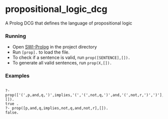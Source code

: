 # propositional_logic_dcg
A Prolog DCG that defines the language of propositional logic

### Running
- Open [SWI-Prolog](https://www.swi-prolog.org/) in the project directory
- Run `[prop].` to load the file.
- To check if a sentence is valid, run `prop([SENTENCE],[]).`
- To generate all valid sentences, run `prop(X,[]).`

### Examples

```

?- prop(['(',p,and,q,')',implies,'(','(',not,q,')',and,'(',not,r,')',')'],[]).
true .
?- prop([p,and,q,implies,not,q,and,not,r],[]).
false.

```
